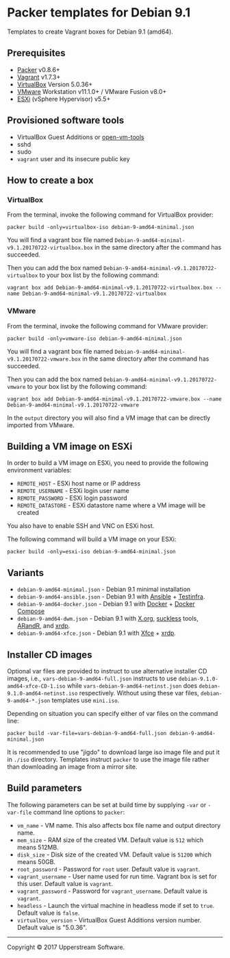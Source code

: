 # Packer templates for Debian 9.1

Templates to create Vagrant boxes for Debian 9.1 (amd64).


## Prerequisites

* [Packer][] v0.8.6+
* [Vagrant][] v1.7.3+
* [VirtualBox][] Version 5.0.36+
* [VMware][] Workstation v11.1.0+ / VMware Fusion v8.0+
* [ESXi][] (vSphere Hypervisor) v5.5+

[ESXi]: http://www.vmware.com/products/vsphere-hypervisor
        "Free VMware vSphere Hypervisor, Free Virtualization (ESXi)"
[Packer]: https://www.packer.io/ "Packer by HashiCorp"
[Vagrant]: https://www.vagrantup.com/ "Vagrant"
[VirtualBox]: https://www.virtualbox.org/ "Oracle VM VirtualBox"
[VMware]: http://www.vmware.com/ "VMware Virtualization for Desktop &amp; Server, Application, Public &amp; Hybrid Clouds"


## Provisioned software tools

* VirtualBox Guest Additions or [open-vm-tools][]
* sshd
* sudo
* `vagrant` user and its insecure public key

[open-vm-tools]: https://github.com/vmware/open-vm-tools "Official repository of VMware open-vm-tools project"


## How to create a box

### VirtualBox

From the terminal, invoke the following command for VirtualBox provider:

    packer build -only=virtualbox-iso debian-9-amd64-minimal.json

You will find a vagrant box file named `Debian-9-amd64-minimal-v9.1.20170722-virtualbox.box`
in the same directory after the command has succeeded.

Then you can add the box named `Debian-9-amd64-minimal-v9.1.20170722-virtualbox` to your box list
by the following command:

    vagrant box add Debian-9-amd64-minimal-v9.1.20170722-virtualbox.box --name Debian-9-amd64-minimal-v9.1.20170722-virtualbox

### VMware

From the terminal, invoke the following command for VMware provider:

    packer build -only=vmware-iso debian-9-amd64-minimal.json

You will find a vagrant box file named `Debian-9-amd64-minimal-v9.1.20170722-vmware.box`
in the same directory after the command has succeeded.

Then you can add the box named `Debian-9-amd64-minimal-v9.1.20170722-vmware` to your box list
by the following command:

    vagrant box add Debian-9-amd64-minimal-v9.1.20170722-vmware.box --name Debian-9-amd64-minimal-v9.1.20170722-vmware

In the `output` directory you will also find a VM image that can be directly imported from VMware.


## Building a VM image on ESXi

In order to build a VM image on ESXi, you need to provide the following environment variables:

* `REMOTE_HOST` - ESXi host name or IP address
* `REMOTE_USERNAME` - ESXi login user name
* `REMOTE_PASSWORD` - ESXi login password
* `REMOTE_DATASTORE` - ESXi datastore name where a VM image will be created

You also have to enable SSH and VNC on ESXi host.

The following command will build a VM image on your ESXi:

    packer build -only=esxi-iso debian-9-amd64-minimal.json


## Variants

* `debian-9-amd64-minimal.json` - Debian 9.1 minimal installation
* `debian-9-amd64-ansible.json` - Debian 9.1 with [Ansible][] + [Testinfra][].
* `debian-9-amd64-docker.json` - Debian 9.1 with [Docker][] + [Docker Compose][]
* `debian-9-amd64-dwm.json` - Debian 9.1 with [X.org][], [suckless][] tools, [ARandR][], and [xrdp][].
* `debian-9-amd64-xfce.json` - Debian 9.1 with [Xfce][] + [xrdp][].

[Ansible]: https://www.ansible.com/ "Ansible is Simple IT Automation"
[ARandR]: https://christian.amsuess.com/tools/arandr/ "ARandR: Another XRandR GUI"
[Docker]: https://www.docker.com/ "Docker - Build, Ship and Run Any App, Anywhere"
[Docker Compose]: https://docs.docker.com/compose/ "Docker Compose"
[SLiM]: https://sourceforge.net/projects/slim.berlios/ "SLiM download | SourceForge.net"
[suckless]: http://suckless.org/ "suckless.org software that sucks less"
[Testinfra]: https://testinfra.readthedocs.io/en/latest/ "Testinfra test your infrastructure &mdash; testinfra 1.6.4 documentation"
[X.org]: https://www.x.org/wiki/ "X.Org"
[Xfce]: http://www.xfce.org/ "Xfce Desktop Environment"
[xrdp]: http://www.xrdp.org/ "xrdp"


## Installer CD images

Optional var files are provided to instruct to use alternative installer CD images, i.e.,
`vars-debian-9-amd64-full.json` instructs to use `debian-9.1.0-amd64-xfce-CD-1.iso` while
`vars-debian-9-amd64-netinst.json` does `debian-9.1.0-amd64-netinst.iso` respectively.
Without using these var files, `debian-9-amd64-*.json` templates use `mini.iso`.

Depending on situation you can specify either of var files on the command line:

    packer build -var-file=vars-debian-9-amd64-full.json debian-9-amd64-minimal.json

It is recommended to use "jigdo" to download large iso image file and put it in `./iso` directory.  Templates
instruct `packer` to use the image file rather than downloading an image from a mirror site.


## Build parameters

The following parameters can be set at build time by supplying `-var` or `-var-file` command line options to `packer`:

* `vm_name` - VM name.  This also affects box file name and output directory name.
* `mem_size` - RAM size of the created VM.  Default value is `512` which means 512MB.
* `disk_size` - Disk size of the created VM.  Default value is `51200` which means 50GB.
* `root_password` - Password for `root` user.  Default value is `vagrant`.
* `vagrant_username` - User name used for run time.  Vagrant box is set for this user.  Default value is `vagrant`.
* `vagrant_password` - Password for `vagrant_username`.  Default value is `vagrant`.
* `headless` - Launch the virtual machine in headless mode if set to `true`.  Default value is `false`.
* `virtualbox_version` - VirtualBox Guest Additions version number.  Default value is "5.0.36".


- - -

Copyright &copy; 2017 Upperstream Software.
